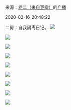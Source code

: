 来源：[老二（来自豆瓣）](https://www.douban.com/people/41249084/)的[广播](https://www.douban.com/people/41249084/status/2815448511/)


2020-02-16_20:48:22


二舅：自我隔离日记。
![](./pic/2020-02-16_20:48:22-老二的广播1.jpg)  

![](./pic/2020-02-16_20:48:22-老二的广播2.jpg)  

![](./pic/2020-02-16_20:48:22-老二的广播3.jpg)  

![](./pic/2020-02-16_20:48:22-老二的广播4.jpg)  

![](./pic/2020-02-16_20:48:22-老二的广播5.jpg)  

![](./pic/2020-02-16_20:48:22-老二的广播6.jpg)  

![](./pic/2020-02-16_20:48:22-老二的广播7.jpg)  

![](./pic/2020-02-16_20:48:22-老二的广播8.jpg)  

![](./pic/2020-02-16_20:48:22-老二的广播9.jpg)  

